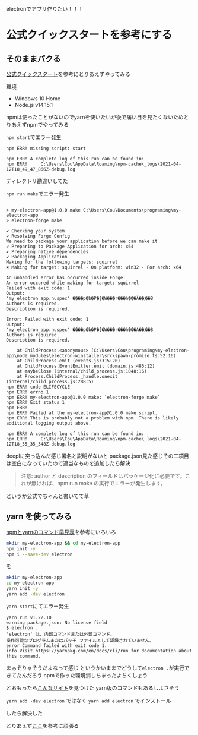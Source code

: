 electronでアプリ作りたい！！！

# 公式クイックスタートを参考にする

## そのままパクる

[公式クイックスタート](https://www.electronjs.org/docs/tutorial/quick-start)を参考にとりあえずやってみる

環境
- Windows 10 Home
- Node.js v14.15.1

npmは使ったことがないのでyarnを使いたいが後で痛い目を見たくないためとりあえずnpmでやってみる

`npm start`でエラー発生
```log
npm ERR! missing script: start

npm ERR! A complete log of this run can be found in:
npm ERR!     C:\Users\Cou\AppData\Roaming\npm-cache\_logs\2021-04-12T18_49_47_866Z-debug.log
```

ディレクトリ勘違いしてた

`npm run make`でエラー発生
```log

> my-electron-app@1.0.0 make C:\Users\Cou\Documents\programing\my-electron-app
> electron-forge make

✔ Checking your system
✔ Resolving Forge Config
We need to package your application before we can make it
✔ Preparing to Package Application for arch: x64
✔ Preparing native dependencies
✔ Packaging Application
Making for the following targets: squirrel
✖ Making for target: squirrel - On platform: win32 - For arch: x64

An unhandled error has occurred inside Forge:
An error occured while making for target: squirrel
Failed with exit code: 1
Output:
'my_electron_app.nuspec' ����p�b�P�[�W���r���h���Ă��܂��B
Authors is required.
Description is required.

Error: Failed with exit code: 1
Output:
'my_electron_app.nuspec' ����p�b�P�[�W���r���h���Ă��܂��B
Authors is required.
Description is required.

    at ChildProcess.<anonymous> (C:\Users\Cou\programing\my-electron-app\node_modules\electron-winstaller\src\spawn-promise.ts:52:16)
    at ChildProcess.emit (events.js:315:20)
    at ChildProcess.EventEmitter.emit (domain.js:486:12)
    at maybeClose (internal/child_process.js:1048:16)
    at Process.ChildProcess._handle.onexit (internal/child_process.js:288:5)
npm ERR! code ELIFECYCLE
npm ERR! errno 1
npm ERR! my-electron-app@1.0.0 make: `electron-forge make`
npm ERR! Exit status 1
npm ERR!
npm ERR! Failed at the my-electron-app@1.0.0 make script.
npm ERR! This is probably not a problem with npm. There is likely additional logging output above.

npm ERR! A complete log of this run can be found in:
npm ERR!     C:\Users\Cou\AppData\Roaming\npm-cache\_logs\2021-04-12T18_55_35_348Z-debug.log
```

deeplに突っ込んだ感じ署名と説明がないと
package.json見た感じその二項目は空白になっていたので適当なものを追加したら解決

>注意: author と description のフィールドはパッケージ化に必要です。これが無ければ、npm run make の実行でエラーが発生します。

というか公式でちゃんと書いてて草

## yarn を使ってみる
[npmとyarnのコマンド早見表](https://qiita.com/rubytomato@github/items/1696530bb9fd59aa28d8)を参考にいろいろ
```sh
mkdir my-electron-app && cd my-electron-app
npm init -y
npm i --save-dev electron
```
を
```sh
mkdir my-electron-app
cd my-electron-app
yarn init -y
yarn add -dev electron
```

`yarn start`にてエラー発生
```log
yarn run v1.22.10
warning package.json: No license field
$ electron .
'electron' は、内部コマンドまたは外部コマンド、
操作可能なプログラムまたはバッチ ファイルとして認識されていません。
error Command failed with exit code 1.
info Visit https://yarnpkg.com/en/docs/cli/run for documentation about this command.
```

まぁそりゃそうだよなって感じ
というかいままでどうして`electron .`が実行できてたんだろう
npmで作った環境消しちまったよちくしょう

とおもったら[こんなサイト](https://toragramming.com/crossplatform/electron/electron-env-2019/)を見つけた
yarn版のコマンドもあるしよさそう

`yarn add -dev electron`
ではなく
`yarn add electron`
でインストール

したら解決した

とりあえず[ここ](https://qiita.com/y-tsutsu/items/179717ecbdcc27509e5a)を参考に頑張る
